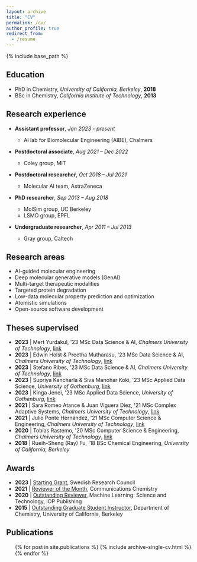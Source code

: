 ```yaml
---
layout: archive
title: "CV"
permalink: /cv/
author_profile: true
redirect_from:
  - /resume
---
```


{% include base_path %}

## Education
* PhD in Chemistry, *University of California, Berkeley*, **2018**
* BSc in Chemistry, *California Institute of Technology*, **2013**

## Research experience
* **Assistant professor**, *Jan 2023 - present*
  * AI lab for Biomolecular Engineering (AIBE), Chalmers

* **Postdoctoral associate**, *Aug 2021 – Dec 2022*
  * Coley group, MIT

* **Postdoctoral researcher**, *Oct 2018 –  Jul 2021*
  * Molecular AI team, AstraZeneca

* **PhD researcher**, *Sep 2013 – Aug 2018*
  * MolSim group, UC Berkeley
  * LSMO group, EPFL

* **Undergraduate researcher**, *Apr 2011 – Jul 2013*
  * Gray group, Caltech

## Research areas
* AI-guided molecular engineering
* Deep molecular generative models (GenAI)
* Multi-target therapeutic modalities
* Targeted protein degradation
* Low-data molecular property prediction and optimization
* Atomistic simulations
* Open-source software development

## Theses supervised
* **2023** \| Mert Yurdakul, '23 MSc Data Science & AI, *Chalmers University of Technology*, [link]()
* **2023** \| Edwin Holst & Preetha Mutharasu, '23 MSc Data Science & AI, *Chalmers University of Technology*, [link]()
* **2023** \| Stefano Ribes, '23 MSc Data Science & AI, *Chalmers University of Technology*, [link]()
* **2023** \| Supriya Kancharla & Siva Manohar Koki, '23 MSc Applied Data Science, *University of Gothenburg*, [link]()
* **2023** \| Kinga Jenei, '23 MSc Applied Data Science, *University of Gothenburg*, [link]()
* **2021** \| Sara Romeo Atance & Juan Viguera Diez, '21 MSc Complex Adaptive Systems, *Chalmers University of Technology*, [link](https://hdl.handle.net/20.500.12380/302827)
* **2021** \| Julio Ponte Hernández, '21 MSc Computer Science & Engineering, *Chalmers University of Technology*, [link](https://hdl.handle.net/20.500.12380/302703)
* **2020** \| Tobias Rastemo, '20 MSc Computer Science & Engineering, *Chalmers University of Technology*, [link](https://hdl.handle.net/20.500.12380/301735)
* **2018** \| Rueih-Sheng (Ray) Fu, '18 BSc Chemical Engineering, *University of California, Berkeley*

## Awards
* **2023** \| [Starting Grant](https://www.vr.se/english/applying-for-funding/calls/2022-11-10-starting-grant-within-natural-and-engineering-sciences.html), Swedish Research Council
* **2021** \| [Reviewer of the Month](https://www.nature.com/commschem/referees/outstanding-referees), Communications Chemistry
* **2020** \| [Outstanding Reviewer](https://publishingsupport.iopscience.iop.org/questions/machine-learning-science-technology-2020-reviewer-awards/), Machine Learning: Science and Technology, IOP Publishing
* **2015** \| [Outstanding Graduate Student Instructor](https://gsi.berkeley.edu/programs-services/award-programs/ogsi/ogsi-2015/), Department of Chemistry, University of California, Berkeley

## Publications
  <ul>{% for post in site.publications %}
    {% include archive-single-cv.html %}
  {% endfor %}</ul>
